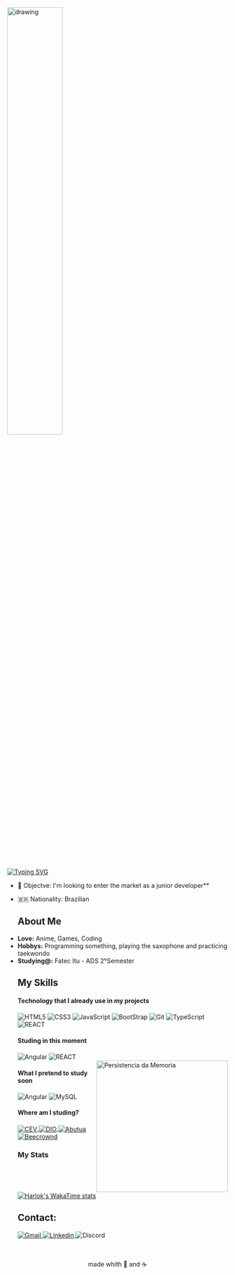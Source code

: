 
<img src="https://i.pinimg.com/originals/5f/26/47/5f264729a4b1c06cff163013ac6c026f.gif" alt="drawing" width="50%"/>


[![Typing SVG](https://readme-typing-svg.demolab.com?font=Fira+Code&weight=500&size=23&pause=1000&color=E7E7E7&center=true&random=false&width=435&lines=Hello%2C+My+name+is+Isaque+%E2%9C%8C)](https://git.io/typing-svg)

- 🎯 Objectve: I'm looking to enter the market as a junior developer**
- 🇧🇷 Nationality: Brazilian 



  ## About Me
    <li>
      <b>Love:</b>  Anime, Games, Coding
    </li>
    <li>
      <b>Hobbys:</b>  Programming something, playing the saxophone and practicing taekwondo
    </li>
    <li>
      <b>Studying@:</b>  Fatec Itu - ADS 2°Semester
    </li>
    

  ## My Skills

  #### Technology that I already use in my projects
      
     <div style="display: inline_block">
        <img align="center" alt="HTML5" src="https://img.shields.io/badge/HTML5-000000?style=for-the-badge&logo=html5&logoColor=white" />
        <img align="center" alt="CSS3" src="https://img.shields.io/badge/CSS3-000000?style=for-the-badge&logo=css3&logoColor=white" />
        <img align="center" alt="JavaScript" src="https://img.shields.io/badge/JavaScript-000000?style=for-the-badge&logo=javascript&logoColor=white" />
        <img align="center" alt="BootStrap" src="https://img.shields.io/badge/Bootstrap-000000?style=for-the-badge&logo=bootstrap&logoColor=white" />
        <img align="center" alt="Git" src="https://img.shields.io/badge/GIT-000000?style=for-the-badge&logo=git&logoColor=white" />
        <img align="center" alt="TypeScript" src="https://img.shields.io/badge/TypeScript-000000?style=for-the-badge&logo=typescript&logoColor=white" />
        <img align="center" alt="REACT" src="https://img.shields.io/badge/React-000000?style=for-the-badge&logo=react&logoColor=white" />
      </div>

  #### Studing in this moment

   <div style="display: inline_block">
     <img align="center" alt="Angular" src="https://img.shields.io/badge/Angular-000000?style=for-the-badge&logo=angular&logoColor=white" />
     <img align="center" alt="REACT" src="https://img.shields.io/badge/React-000000?style=for-the-badge&logo=react&logoColor=white" />
    </div>    
    
    
   <img src="https://i.redd.it/rl8vfal5fmfd1.gif" min-width="300px" max-width="300px" width="300px" align="right" alt="Persistencia da Memoria" />
    
  #### What I pretend to study soon
  
   <div style="display: inline_block">
     
  <img align="center" alt="Angular" src="https://img.shields.io/badge/Sass-000000?style=for-the-badge&logo=sass&logoColor=white" />
      <img align="center" alt="MySQL" src="https://img.shields.io/badge/MySQL-000000?style=for-the-badge&logo=mysql&logoColor=white" />
   </div>


  #### Where am I studing?
   <div>
    <a href="https://www.cursoemvideo.com/login/">
    <img align="center" alt="CEV" src="https://img.shields.io/badge/Curso em Video-000000?style=for-the-badge" />
    </a>
     <a href="https://web.dio.me/users/isaquebatista400?tab=achievements">
    <img align="center" alt="DIO" src="https://img.shields.io/badge/DIO-000000?style=for-the-badge" />
    </a>
     <a href="https://www.bootcampdevjr.com/">
    <img align="center" alt="Abutua" src="https://img.shields.io/badge/Abutua -000000?style=for-the-badge" />
    </a>
     <a href="https://judge.beecrowd.com/pt/profile/956984">
    <img align="center" alt="Beecrownd" src="https://img.shields.io/badge/Beecrownd-000000?style=for-the-badge" />
    </a>
   </div>


    <div>
    
    ### My Stats
    [![Harlok's WakaTime stats](https://github-readme-stats.vercel.app/api/wakatime?username=IsaqueBatist&theme=dark&layout=compact&langs_count=5)](https://github.com/IsaqueBatist/github-readme-stats)
    
    ## Contact:
    <a href="mailto:isaquebatista400@gmail.com" target="_blank">
    <img align="center" alt="Gmail" src="https://img.shields.io/badge/Gmail-D14836?style=for-the-badge&logo=gmail&logoColor=white" / > 
    </a>
    <a href="https://www.linkedin.com/in/isaquebarbos/" target="_blank">
    <img align="center" alt="Linkedin" src="https://img.shields.io/badge/LinkedIn-0077B5?style=for-the-badge&logo=linkedin&logoColor=white" / > 
    </a>
    <img align="center" alt="Discord" title="barbosa4814" src="https://img.shields.io/badge/Discord-5865F2?style=for-the-badge&logo=discord&logoColor=white" / > 
    
    </div>

<br>

<div align="center"><br>
  made whith 💜 and ☕
</div>
